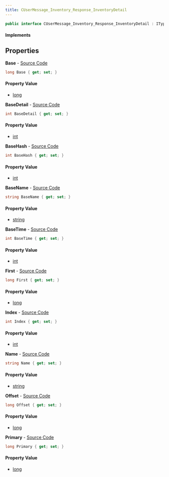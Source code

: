 ```yaml
---
title: CUserMessage_Inventory_Response_InventoryDetail
---
```


```csharp
public interface CUserMessage_Inventory_Response_InventoryDetail : ITypedProtobuf<CUserMessage_Inventory_Response_InventoryDetail>, INativeHandle
```

#### Implements

## Properties

**Base** - [Source Code](https://github.com/swiftly-solution/swiftlys2/blob/master/managed/src/SwiftlyS2.Generated/Protobufs/Interfaces/CUserMessage_Inventory_Response_InventoryDetail.cs#L25)

```csharp
long Base { get; set; }
```

#### Property Value

- [long](https://learn.microsoft.com/dotnet/api/system.int64)

**BaseDetail** - [Source Code](https://github.com/swiftly-solution/swiftlys2/blob/master/managed/src/SwiftlyS2.Generated/Protobufs/Interfaces/CUserMessage_Inventory_Response_InventoryDetail.cs#L34)

```csharp
int BaseDetail { get; set; }
```

#### Property Value

- [int](https://learn.microsoft.com/dotnet/api/system.int32)

**BaseHash** - [Source Code](https://github.com/swiftly-solution/swiftlys2/blob/master/managed/src/SwiftlyS2.Generated/Protobufs/Interfaces/CUserMessage_Inventory_Response_InventoryDetail.cs#L40)

```csharp
int BaseHash { get; set; }
```

#### Property Value

- [int](https://learn.microsoft.com/dotnet/api/system.int32)

**BaseName** - [Source Code](https://github.com/swiftly-solution/swiftlys2/blob/master/managed/src/SwiftlyS2.Generated/Protobufs/Interfaces/CUserMessage_Inventory_Response_InventoryDetail.cs#L31)

```csharp
string BaseName { get; set; }
```

#### Property Value

- [string](https://learn.microsoft.com/dotnet/api/system.string)

**BaseTime** - [Source Code](https://github.com/swiftly-solution/swiftlys2/blob/master/managed/src/SwiftlyS2.Generated/Protobufs/Interfaces/CUserMessage_Inventory_Response_InventoryDetail.cs#L37)

```csharp
int BaseTime { get; set; }
```

#### Property Value

- [int](https://learn.microsoft.com/dotnet/api/system.int32)

**First** - [Source Code](https://github.com/swiftly-solution/swiftlys2/blob/master/managed/src/SwiftlyS2.Generated/Protobufs/Interfaces/CUserMessage_Inventory_Response_InventoryDetail.cs#L22)

```csharp
long First { get; set; }
```

#### Property Value

- [long](https://learn.microsoft.com/dotnet/api/system.int64)

**Index** - [Source Code](https://github.com/swiftly-solution/swiftlys2/blob/master/managed/src/SwiftlyS2.Generated/Protobufs/Interfaces/CUserMessage_Inventory_Response_InventoryDetail.cs#L13)

```csharp
int Index { get; set; }
```

#### Property Value

- [int](https://learn.microsoft.com/dotnet/api/system.int32)

**Name** - [Source Code](https://github.com/swiftly-solution/swiftlys2/blob/master/managed/src/SwiftlyS2.Generated/Protobufs/Interfaces/CUserMessage_Inventory_Response_InventoryDetail.cs#L28)

```csharp
string Name { get; set; }
```

#### Property Value

- [string](https://learn.microsoft.com/dotnet/api/system.string)

**Offset** - [Source Code](https://github.com/swiftly-solution/swiftlys2/blob/master/managed/src/SwiftlyS2.Generated/Protobufs/Interfaces/CUserMessage_Inventory_Response_InventoryDetail.cs#L19)

```csharp
long Offset { get; set; }
```

#### Property Value

- [long](https://learn.microsoft.com/dotnet/api/system.int64)

**Primary** - [Source Code](https://github.com/swiftly-solution/swiftlys2/blob/master/managed/src/SwiftlyS2.Generated/Protobufs/Interfaces/CUserMessage_Inventory_Response_InventoryDetail.cs#L16)

```csharp
long Primary { get; set; }
```

#### Property Value

- [long](https://learn.microsoft.com/dotnet/api/system.int64)

